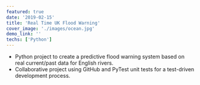 ```yaml
---
featured: true
date: '2019-02-15'
title: 'Real Time UK Flood Warning'
cover_image: './images/ocean.jpg'
demo_link: ''
techs: ['Python']
---
```


- Python project to create a predictive flood warning system based on real current/past data for English rivers.
- Collaborative project using GitHub and PyTest unit tests for a test-driven development process.